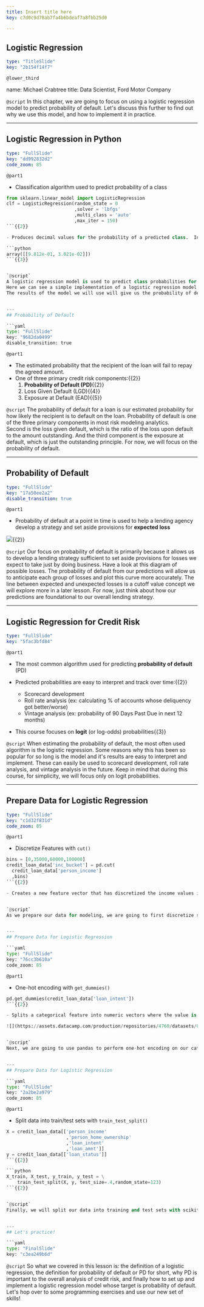 ```yaml
---
title: Insert title here
key: c7d0c9d78ab7fa4b6bdeaf7a8fbb25d0

---
```

## Logistic Regression

```yaml
type: "TitleSlide"
key: "2b154f14f7"
```

`@lower_third`

name: Michael Crabtree
title: Data Scientist, Ford Motor Company


`@script`
In this chapter, we are going to focus on using a logistic regression model to predict probability of default.  Let's discuss this further to find out why we use this model, and how to implement it in practice.


---
## Logistic Regression in Python

```yaml
type: "FullSlide"
key: "dd992832d2"
code_zoom: 85
```

`@part1`
- Classification algorithm used to predict probability of a class
```python
from sklearn.linear_model import LogisticRegression
clf = LogisticRegression(random_state = 0
                         ,solver = 'lbfgs'
                         ,multi_class = 'auto'
                         ,max_iter = 150)
```{{2}}

- Produces decimal values for the probability of a predicted class.  In this case, `loan_status` for **probability of default** {{3}}

```python
array([[9.812e-01, 3.021e-02]])
```{{3}}


`@script`
A logistic regression model is used to predict class probabilities for a given target in the data.
Here we can see a simple implementation of a logistic regression model in python.  This example contains some parameters we will discuss later.
The results of the model we will use will give us the probability of default for a given loan.  These will be represented as arrays of decimal values.


---
## Probability of Default

```yaml
type: "FullSlide"
key: "9682da0499"
disable_transition: true
```

`@part1`
- The estimated probability that the recipient of the loan will fail to repay the agreed amount.
- One of three primary credit risk components:{{2}}
  1. **Probability of Default (PD)**{{2}}
  2. Loss Given Default (LGD){{4}}
  3. Exposure at Default (EAD){{5}}


`@script`
The probability of default for a loan is our estimated probability for how likely the recipient is to default on the loan.
Probability of default is one of the three primary components in most risk modeling analytics.  
Second is the loss given default, which is the ratio of the loss upon default to the amount outstanding.
And the third component is the exposure at default, which is just the outstanding principle.
For now, we will focus on the probability of default.


---
## Probability of Default

```yaml
type: "FullSlide"
key: "17a50ee2a2"
disable_transition: true
```

`@part1`
- Probability of default at a point in time is used to help a lending agency develop a strategy and set aside provisions for **expected loss**

![](https://assets.datacamp.com/production/repositories/4760/datasets/50355cebe2f6d9b3b147a93fd51c6bbf5fae7dd9/Expected_Loss_Curve.jpg){{2}}


`@script`
Our focus on probability of default is primarily because it allows us to develop a lending strategy sufficient to set aside provisions for losses we expect to take just by doing business.
Have a look at this diagram of possible losses.  The probability of default from our predictions will allow us to anticipate each group of losses and plot this curve more accurately.
The line between expected and unexpected losses is a cutoff value concept we will explore more in a later lesson.  For now, just think about how our predictions are foundational to our overall lending strategy.


---
## Logistic Regression for Credit Risk

```yaml
type: "FullSlide"
key: "5fac3bfd84"
```

`@part1`
- The most common algorithm used for predicting **probability of default** (PD)

- Predicted probabilities are easy to interpret and track over time:{{2}}
  - Scorecard development
  - Roll rate analysis (ex: calculating % of accounts whose deliquency got better/worse)
  - Vintage analysis (ex: probability of 90 Days Past Due in next 12 months) 
  
- This course focuses on **logit** (or log-odds) probabilities{{3}}


`@script`
When estimating the probability of default, the most often used algorithm is the logistic regression.
Some reasons why this has been so popular for so long is the model and it's results are easy to interpret and implement.  These can easily be used to scorecard development, roll rate analysis, and vintage analysis in the future.
Keep in mind that during this course, for simplicity, we will focus only on logit probabilities.


---
## Prepare Data for Logistic Regression

```yaml
type: "FullSlide"
key: "c1d32f831d"
code_zoom: 85
```

`@part1`
- Discretize Features with `cut()`

```python
bins = [0,35000,60000,100000]
credit_loan_data['inc_bucket'] = pd.cut(
  credit_loan_data['person_income']
  ,bins)
```{{2}}

- Creates a new feature vector that has discretized the income values into buckets{{2}}


`@script`
As we prepare our data for modeling, we are going to first discretize some of our continuous features into buckets.  Some of these might have heavily skewed distributions, so we are going to bucket them to make things easier


---
## Prepare Data for Logistic Regression

```yaml
type: "FullSlide"
key: "76cc3b610a"
code_zoom: 85
```

`@part1`
- One-hot encoding with `get_dummies()`

```python
pd.get_dummies(credit_loan_data['loan_intent'])
```{{2}}

- Splits a categorical feature into numeric vectors where the value is 1 if the row contained that value{{3}}

![](https://assets.datacamp.com/production/repositories/4760/datasets/0fcb85bd997558a17e28ae3283a7d7f01b73fc99/one_hot_example.PNG){{3}}


`@script`
Next, we are going to use pandas to perform one-hot encoding on our categorical features.  Unlike in R, the logistic regression model in Python does not do this automatically, and we have to do it ourselves before.


---
## Prepare Data for Logistic Regression

```yaml
type: "FullSlide"
key: "2a2be2a979"
code_zoom: 85
```

`@part1`
- Split data into train/test sets with `train_test_split()`

```python
X = credit_loan_data[['person_income'
                      ,'person_home_ownership'
                      ,'loan_intent'
                      ,'loan_amnt']]
y = credit_loan_data[['loan_status']]
```{{2}}

```python
X_train, X_test, y_train, y_test = \
	train_test_split(X, y, test_size=.4,random_state=123)
```{{2}}


`@script`
Finally, we will split our data into training and test sets with scikit-learn with a few lines of code.  In this example, I have chosen a 60/40 split for the data.


---
## Let's practice!

```yaml
type: "FinalSlide"
key: "c3ea249b6d"
```

`@script`
So what we covered in this lesson is: the definition of a logistic regression, the definition for probability of default or PD for short, why PD is important to the overall analysis of credit risk, and finally how to set up and implement a logistic regression model whose target is probability of default.
Let's hop over to some programming exercises and use our new set of skills!

